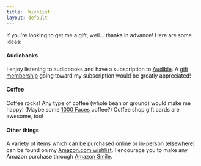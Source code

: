 ```yaml
---
title:  Wishlist
layout: default
---
```

If you're looking to get me a gift, well... thanks in advance! Here are some ideas:

#### Audiobooks

I enjoy listening to audiobooks and have a subscription to [Audible][audible]. A [gift
membership][audible_gift] going toward my subscription would be greatly appreciated!

#### Coffee

Coffee rocks! Any type of coffee (whole bean or ground) would make me happy! (Maybe some [1000
Faces][1000_faces] coffee?) Coffee shop gift cards are awesome, too!

#### Other things

A variety of items which can be purchased online or in-person (elsewhere) can be found on my
[Amazon.com wishlist][amazon_wishlist]. I encourage you to make any Amazon purchase through [Amazon
Smile][amazon_smile].

[audible]:         http://www.audible.com/
[audible_gift]:    http://www.audible.com/mt/giftmembership
[1000_faces]:      http://www.1000facescoffee.com/
[amazon_wishlist]: http://smile.amazon.com/gp/registry/wishlist/?cid=A274FW9LOL13Z0&sort=priority
[amazon_smile]:    http://smile.amazon.com/
